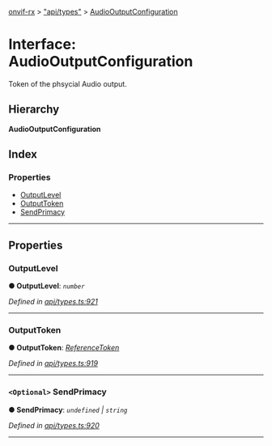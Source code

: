 [onvif-rx](../README.md) > ["api/types"](../modules/_api_types_.md) > [AudioOutputConfiguration](../interfaces/_api_types_.audiooutputconfiguration.md)

# Interface: AudioOutputConfiguration

Token of the phsycial Audio output.

## Hierarchy

**AudioOutputConfiguration**

## Index

### Properties

* [OutputLevel](_api_types_.audiooutputconfiguration.md#outputlevel)
* [OutputToken](_api_types_.audiooutputconfiguration.md#outputtoken)
* [SendPrimacy](_api_types_.audiooutputconfiguration.md#sendprimacy)

---

## Properties

<a id="outputlevel"></a>

###  OutputLevel

**● OutputLevel**: *`number`*

*Defined in [api/types.ts:921](https://github.com/patrickmichalina/onvif-rx/blob/3ab1739/src/api/types.ts#L921)*

___
<a id="outputtoken"></a>

###  OutputToken

**● OutputToken**: *[ReferenceToken](../modules/_api_types_.md#referencetoken)*

*Defined in [api/types.ts:919](https://github.com/patrickmichalina/onvif-rx/blob/3ab1739/src/api/types.ts#L919)*

___
<a id="sendprimacy"></a>

### `<Optional>` SendPrimacy

**● SendPrimacy**: *`undefined` \| `string`*

*Defined in [api/types.ts:920](https://github.com/patrickmichalina/onvif-rx/blob/3ab1739/src/api/types.ts#L920)*

___

